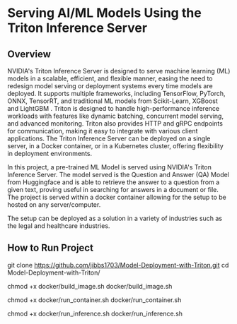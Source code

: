 # Serving AI/ML Models Using the Triton Inference Server

## Overview

NVIDIA's Triton Inference Server is designed to serve machine learning (ML) models in a scalable, efficient, 
and flexible manner, easing the need to redesign model serving or deployment systems every time models are 
deployed. It supports multiple frameworks, including TensorFlow, PyTorch, ONNX, TensorRT, and traditional ML 
models from Scikit-Learn, XGBoost and LightGBM . Triton is designed to handle high-performance inference 
workloads with features like dynamic batching, concurrent model serving, and advanced monitoring. Triton also 
provides HTTP and gRPC endpoints for communication, making it easy to integrate with various client applications.
The Triton Inference Server can be deployed on a single server, in a Docker container, or in a Kubernetes cluster,
offering flexibility in deployment environments.

In this project, a pre-trained ML Model is served using NVIDIA's Triton Inference Server. The model served is the
Question and Answer (QA) Model from Huggingface and is able to retrieve the answer to a question from a given text,
proving useful in searching for answers in a document or file. The project is served within a docker container 
allowing for the setup to be hosted on any server/computer.

The setup can be deployed as a solution in a variety of industries such as the legal and healthcare industries. 

## How to Run Project

git clone https://github.com/jibbs1703/Model-Deployment-with-Triton.git
cd  Model-Deployment-with-Triton/

chmod +x docker/build_image.sh
docker/build_image.sh

chmod +x docker/run_container.sh
docker/run_container.sh

chmod +x docker/run_inference.sh
docker/run_inference.sh

